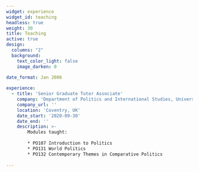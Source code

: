 ```yaml
---
widget: experience
widget_id: teaching
headless: true
weight: 30
title: Teaching
active: true
design:
  columns: "2"
  background:
    text_color_light: false
    image_darken: 0
    
date_format: Jan 2006

experience:
  - title: 'Senior Graduate Tutor Associate'
    company: 'Department of Politics and International Studies, University of Warwick'
    company_url: ''
    location: 'Coventry, UK'
    date_start: '2020-09-30'
    date_end: ''
    description: >-
        Modules taught:
        
        * PO107 Introduction to Politics
        * PO131 World Politics
        * PO132 Contemporary Themes in Comparative Politics
               
---
```

